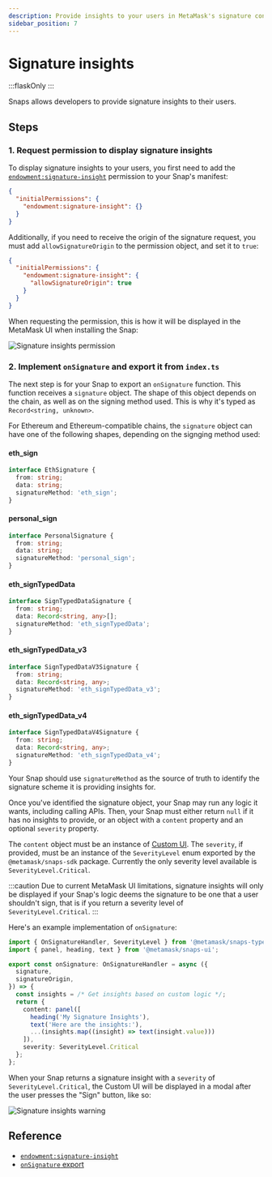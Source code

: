 ```yaml
---
description: Provide insights to your users in MetaMask's signature confirmation flow.
sidebar_position: 7
---
```


# Signature insights

:::flaskOnly
:::


Snaps allows developers to provide signature insights to their users.

## Steps

### 1. Request permission to display signature insights

To display signature insights to your users, you first need to add the [`endowment:signature-insight`](../reference/permissions.md#endowmentsignature-insight) permission to your Snap's manifest:

```json title="snap.manifest.json"
{
  "initialPermissions": {
    "endowment:signature-insight": {}
  }
}
```

Additionally, if you need to receive the origin of the signature request, you must add `allowSignatureOrigin` to the permission object, and set it to `true`:

```json title="snap.manifest.json"
{
  "initialPermissions": {
    "endowment:signature-insight": {
      "allowSignatureOrigin": true
    }
  }
}
```

When requesting the permission, this is how it will be displayed in the MetaMask UI when installing the Snap:

![Signature insights permission](../assets/signature-insights-permission.png)

### 2. Implement `onSignature` and export it from `index.ts`

The next step is for your Snap to export an `onSignature` function. This function receives a `signature` object. The shape of this object depends on the chain, as well as on the signing method used. This is why it's typed as `Record<string, unknown>`.

For Ethereum and Ethereum-compatible chains, the `signature` object can have one of the following shapes, depending on the signging method used:

#### eth_sign

```typescript
interface EthSignature {
  from: string;
  data: string;
  signatureMethod: 'eth_sign';
}
```

#### personal_sign

```typescript
interface PersonalSignature {
  from: string;
  data: string;
  signatureMethod: 'personal_sign';
}
```

#### eth_signTypedData

```typescript
interface SignTypedDataSignature {
  from: string;
  data: Record<string, any>[];
  signatureMethod: 'eth_signTypedData';
}
```

#### eth_signTypedData_v3

```typescript
interface SignTypedDataV3Signature {
  from: string;
  data: Record<string, any>;
  signatureMethod: 'eth_signTypedData_v3';
}
```

#### eth_signTypedData_v4

```typescript
interface SignTypedDataV4Signature {
  from: string;
  data: Record<string, any>;
  signatureMethod: 'eth_signTypedData_v4';
}
```

Your Snap should use `signatureMethod` as the source of truth to identify the signature scheme it is providing insights for.

Once you've identified the signature object, your Snap may run any logic it wants, including calling APIs. Then, your Snap must either return `null` if it has no insights to provide, or an object with a `content` property and an optional `severity` property.

The `content` object must be an instance of [Custom UI](./custom-ui.md). The `severity`, if provided, must be an instance of the `SeverityLevel` enum exported by the `@metamask/snaps-sdk` package. Currently the only severity level available is `SeverityLevel.Critical`.

:::caution
Due to current MetaMask UI limitations, signature insights will only be displayed if your Snap's logic deems the signature to be one that a user shouldn't sign, that is if you return a severity level of `SeverityLevel.Critical`.
:::

Here's an example implementation of `onSignature`:

```typescript
import { OnSignatureHandler, SeverityLevel } from '@metamask/snaps-types';
import { panel, heading, text } from '@metamask/snaps-ui';

export const onSignature: OnSignatureHandler = async ({
  signature,
  signatureOrigin,
}) => {
  const insights = /* Get insights based on custom logic */;
  return {
    content: panel([
      heading('My Signature Insights'),
      text('Here are the insights:'),
      ...(insights.map((insight) => text(insight.value)))
    ]),
    severity: SeverityLevel.Critical
  };
};
```

When your Snap returns a signature insight with a `severity` of `SeverityLevel.Critical`, the Custom UI will be displayed in a modal after the user presses the "Sign" button, like so:

![Signature insights warning](../assets/signature-insights-warning.png)

## Reference

- [`endowment:signature-insight`](../reference/permissions.md#endowmentsignature-insight)
- [`onSignature` export](../reference/entry-points.md#onsignature)